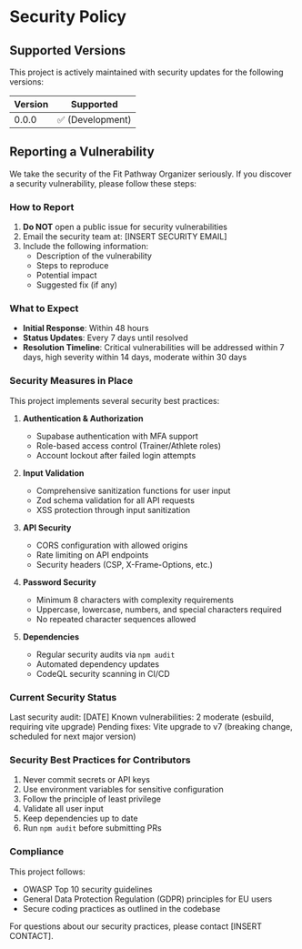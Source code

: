 # Security Policy

## Supported Versions

This project is actively maintained with security updates for the following versions:

| Version | Supported          |
| ------- | ------------------ |
| 0.0.0   | :white_check_mark: (Development) |

## Reporting a Vulnerability

We take the security of the Fit Pathway Organizer seriously. If you discover a security vulnerability, please follow these steps:

### How to Report

1. **Do NOT** open a public issue for security vulnerabilities
2. Email the security team at: [INSERT SECURITY EMAIL]
3. Include the following information:
   - Description of the vulnerability
   - Steps to reproduce
   - Potential impact
   - Suggested fix (if any)

### What to Expect

- **Initial Response**: Within 48 hours
- **Status Updates**: Every 7 days until resolved
- **Resolution Timeline**: Critical vulnerabilities will be addressed within 7 days, high severity within 14 days, moderate within 30 days

### Security Measures in Place

This project implements several security best practices:

1. **Authentication & Authorization**
   - Supabase authentication with MFA support
   - Role-based access control (Trainer/Athlete roles)
   - Account lockout after failed login attempts

2. **Input Validation**
   - Comprehensive sanitization functions for user input
   - Zod schema validation for all API requests
   - XSS protection through input sanitization

3. **API Security**
   - CORS configuration with allowed origins
   - Rate limiting on API endpoints
   - Security headers (CSP, X-Frame-Options, etc.)

4. **Password Security**
   - Minimum 8 characters with complexity requirements
   - Uppercase, lowercase, numbers, and special characters required
   - No repeated character sequences allowed

5. **Dependencies**
   - Regular security audits via `npm audit`
   - Automated dependency updates
   - CodeQL security scanning in CI/CD

### Current Security Status

Last security audit: [DATE]
Known vulnerabilities: 2 moderate (esbuild, requiring vite upgrade)
Pending fixes: Vite upgrade to v7 (breaking change, scheduled for next major version)

### Security Best Practices for Contributors

1. Never commit secrets or API keys
2. Use environment variables for sensitive configuration
3. Follow the principle of least privilege
4. Validate all user input
5. Keep dependencies up to date
6. Run `npm audit` before submitting PRs

### Compliance

This project follows:
- OWASP Top 10 security guidelines
- General Data Protection Regulation (GDPR) principles for EU users
- Secure coding practices as outlined in the codebase

For questions about our security practices, please contact [INSERT CONTACT].

